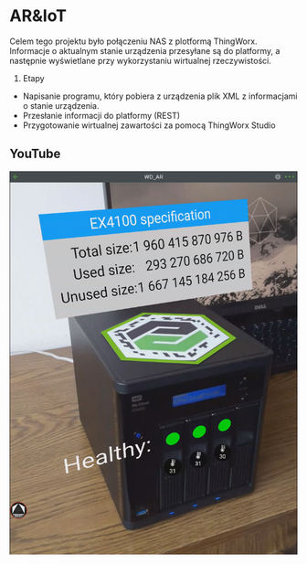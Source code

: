 # AR&IoT

Celem tego projektu było połączeniu NAS z plotformą ThingWorx. Informacje o aktualnym stanie urządzenia przesyłane są do platformy, a następnie wyświetlane przy wykorzystaniu wirtualnej rzeczywistości. 

1. Etapy
* Napisanie programu, który pobiera z urządzenia plik XML z informacjami o stanie urządzenia.
* Przesłanie informacji do platformy (REST)
* Przygotowanie wirtualnej zawartości za pomocą ThingWorx Studio


## YouTube

[![YOUTUBE](https://github.com/kamildyjak/AR-IoT/blob/master/WD_app.png)](https://www.youtube.com/watch?v=P4pirjoAVVM)
